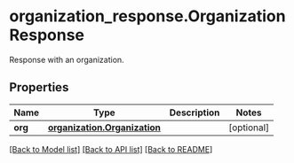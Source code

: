 # organization_response.OrganizationResponse

Response with an organization.
## Properties
Name | Type | Description | Notes
------------ | ------------- | ------------- | -------------
**org** | [**organization.Organization**](Organization.md) |  | [optional] 

[[Back to Model list]](../README.md#documentation-for-models) [[Back to API list]](../README.md#documentation-for-api-endpoints) [[Back to README]](../README.md)


